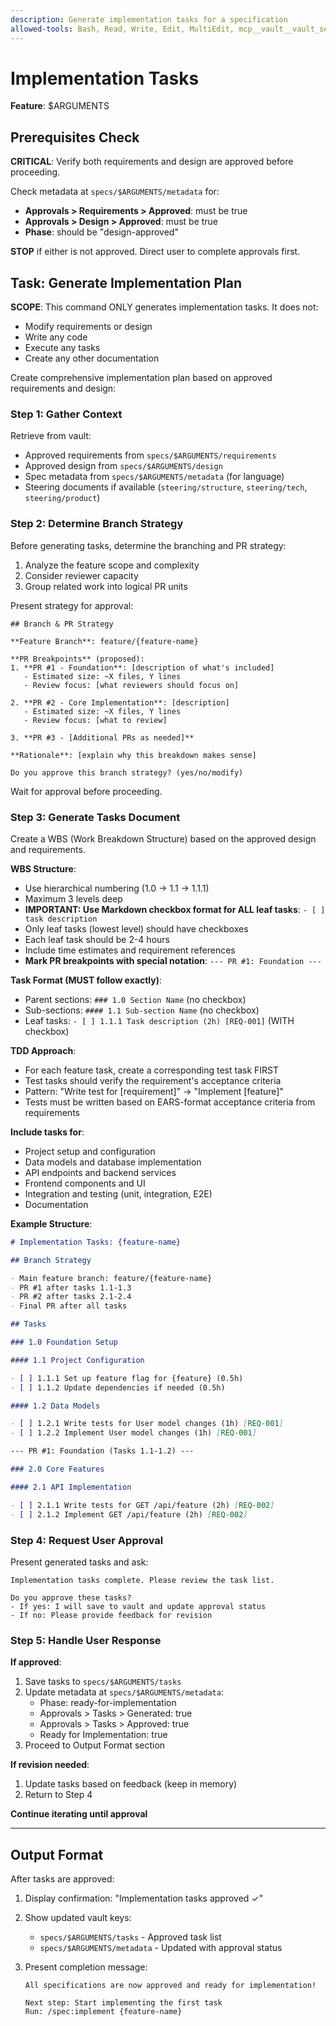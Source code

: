 ```yaml
---
description: Generate implementation tasks for a specification
allowed-tools: Bash, Read, Write, Edit, MultiEdit, mcp__vault__vault_set, mcp__vault__vault_get, mcp__vault__vault_list
---
```


# Implementation Tasks

**Feature**: $ARGUMENTS

## Prerequisites Check

**CRITICAL**: Verify both requirements and design are approved before proceeding.

Check metadata at `specs/$ARGUMENTS/metadata` for:

- **Approvals > Requirements > Approved**: must be true
- **Approvals > Design > Approved**: must be true
- **Phase**: should be "design-approved"

**STOP** if either is not approved. Direct user to complete approvals first.

## Task: Generate Implementation Plan

**SCOPE**: This command ONLY generates implementation tasks. It does not:

- Modify requirements or design
- Write any code
- Execute any tasks
- Create any other documentation

Create comprehensive implementation plan based on approved requirements and design:

### Step 1: Gather Context

Retrieve from vault:

- Approved requirements from `specs/$ARGUMENTS/requirements`
- Approved design from `specs/$ARGUMENTS/design`
- Spec metadata from `specs/$ARGUMENTS/metadata` (for language)
- Steering documents if available (`steering/structure`, `steering/tech`, `steering/product`)

### Step 2: Determine Branch Strategy

Before generating tasks, determine the branching and PR strategy:

1. Analyze the feature scope and complexity
2. Consider reviewer capacity
3. Group related work into logical PR units

Present strategy for approval:

```
## Branch & PR Strategy

**Feature Branch**: feature/{feature-name}

**PR Breakpoints** (proposed):
1. **PR #1 - Foundation**: [description of what's included]
   - Estimated size: ~X files, Y lines
   - Review focus: [what reviewers should focus on]

2. **PR #2 - Core Implementation**: [description]
   - Estimated size: ~X files, Y lines
   - Review focus: [what to review]

3. **PR #3 - [Additional PRs as needed]**

**Rationale**: [explain why this breakdown makes sense]

Do you approve this branch strategy? (yes/no/modify)
```

Wait for approval before proceeding.

### Step 3: Generate Tasks Document

Create a WBS (Work Breakdown Structure) based on the approved design and requirements.

**WBS Structure**:

- Use hierarchical numbering (1.0 → 1.1 → 1.1.1)
- Maximum 3 levels deep
- **IMPORTANT: Use Markdown checkbox format for ALL leaf tasks**: `- [ ] task description`
- Only leaf tasks (lowest level) should have checkboxes
- Each leaf task should be 2-4 hours
- Include time estimates and requirement references
- **Mark PR breakpoints with special notation**: `--- PR #1: Foundation ---`

**Task Format (MUST follow exactly)**:

- Parent sections: `### 1.0 Section Name` (no checkbox)
- Sub-sections: `#### 1.1 Sub-section Name` (no checkbox)
- Leaf tasks: `- [ ] 1.1.1 Task description (2h) [REQ-001]` (WITH checkbox)

**TDD Approach**:

- For each feature task, create a corresponding test task FIRST
- Test tasks should verify the requirement's acceptance criteria
- Pattern: "Write test for [requirement]" → "Implement [feature]"
- Tests must be written based on EARS-format acceptance criteria from requirements

**Include tasks for**:

- Project setup and configuration
- Data models and database implementation
- API endpoints and backend services
- Frontend components and UI
- Integration and testing (unit, integration, E2E)
- Documentation

**Example Structure**:

```markdown
# Implementation Tasks: {feature-name}

## Branch Strategy

- Main feature branch: feature/{feature-name}
- PR #1 after tasks 1.1-1.3
- PR #2 after tasks 2.1-2.4
- Final PR after all tasks

## Tasks

### 1.0 Foundation Setup

#### 1.1 Project Configuration

- [ ] 1.1.1 Set up feature flag for {feature} (0.5h)
- [ ] 1.1.2 Update dependencies if needed (0.5h)

#### 1.2 Data Models

- [ ] 1.2.1 Write tests for User model changes (1h) [REQ-001]
- [ ] 1.2.2 Implement User model changes (1h) [REQ-001]

--- PR #1: Foundation (Tasks 1.1-1.2) ---

### 2.0 Core Features

#### 2.1 API Implementation

- [ ] 2.1.1 Write tests for GET /api/feature (2h) [REQ-002]
- [ ] 2.1.2 Implement GET /api/feature (2h) [REQ-002]
```

### Step 4: Request User Approval

Present generated tasks and ask:

```
Implementation tasks complete. Please review the task list.

Do you approve these tasks?
- If yes: I will save to vault and update approval status
- If no: Please provide feedback for revision
```

### Step 5: Handle User Response

**If approved**:

1. Save tasks to `specs/$ARGUMENTS/tasks`
2. Update metadata at `specs/$ARGUMENTS/metadata`:
   - Phase: ready-for-implementation
   - Approvals > Tasks > Generated: true
   - Approvals > Tasks > Approved: true
   - Ready for Implementation: true
3. Proceed to Output Format section

**If revision needed**:

1. Update tasks based on feedback (keep in memory)
2. Return to Step 4

**Continue iterating until approval**

---

## Output Format

After tasks are approved:

1. Display confirmation: "Implementation tasks approved ✓"
2. Show updated vault keys:
   - `specs/$ARGUMENTS/tasks` - Approved task list
   - `specs/$ARGUMENTS/metadata` - Updated with approval status
3. Present completion message:

   ```
   All specifications are now approved and ready for implementation!

   Next step: Start implementing the first task
   Run: /spec:implement {feature-name}
   ```
